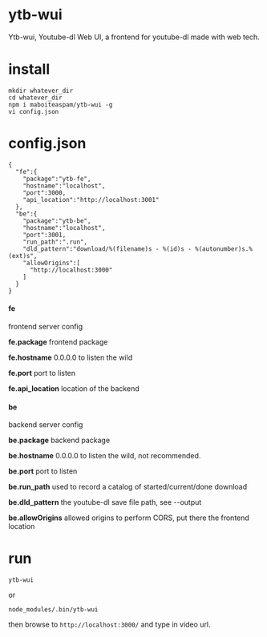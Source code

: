 
ytb-wui
========

Ytb-wui, Youtube-dl Web UI, a frontend for youtube-dl made with web tech.

install
========

````
mkdir whatever_dir
cd whatever_dir
npm i maboiteaspam/ytb-wui -g
vi config.json
````

config.json
========

````
{
  "fe":{
    "package":"ytb-fe",
    "hostname":"localhost",
    "port":3000,
    "api_location":"http://localhost:3001"
  },
  "be":{
    "package":"ytb-be",
    "hostname":"localhost",
    "port":3001,
    "run_path":".run",
    "dld_pattern":"download/%(filename)s - %(id)s - %(autonumber)s.%(ext)s",
    "allowOrigins":[
      "http://localhost:3000"
    ]
  }
}
````

#### fe
frontend server config

**fe.package** frontend package

**fe.hostname**  0.0.0.0 to listen the wild

**fe.port** port to listen

**fe.api_location** location of the backend

#### be
backend server config

**be.package** backend package

**be.hostname** 0.0.0.0 to listen the wild, not recommended.

**be.port** port to listen

**be.run_path** used to record a catalog of started/current/done download

**be.dld_pattern** the youtube-dl save file path, see --output

**be.allowOrigins** allowed origins to perform CORS, put there the frontend location


run
========

````
ytb-wui
````

or

````
node_modules/.bin/ytb-wui
````

then browse to ```http://localhost:3000/``` and type in video url.